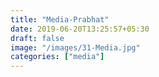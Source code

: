 ```yaml
---
title: "Media-Prabhat"
date: 2019-06-20T13:25:57+05:30
draft: false
image: "/images/31-Media.jpg"
categories: ["media"]
---
```


